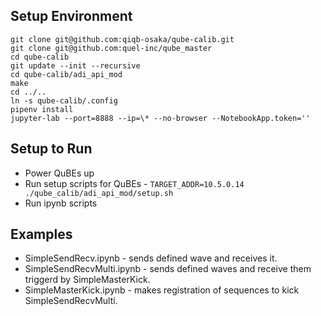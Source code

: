 
## Setup Environment

```
git clone git@github.com:qiqb-osaka/qube-calib.git
git clone git@github.com:quel-inc/qube_master
cd qube-calib
git update --init --recursive
cd qube-calib/adi_api_mod
make
cd ../..
ln -s qube-calib/.config
pipenv install
jupyter-lab --port=8888 --ip=\* --no-browser --NotebookApp.token=''
```
## Setup to Run

- Power QuBEs up
- Run setup scripts for QuBEs - `TARGET_ADDR=10.5.0.14 ./qube_calib/adi_api_mod/setup.sh`
- Run ipynb scripts

## Examples

- SimpleSendRecv.ipynb - sends defined wave and receives it.
- SimpleSendRecvMulti.ipynb - sends defined waves and receive them triggerd by SimpleMasterKick.
- SimpleMasterKick.ipynb - makes registration of sequences to kick SimpleSendRecvMulti.
